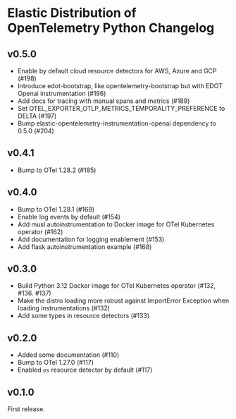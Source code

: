 # Elastic Distribution of OpenTelemetry Python Changelog

## v0.5.0

- Enable by default cloud resource detectors for AWS, Azure and GCP (#198)
- Introduce edot-bootstrap, like opentelemetry-bootstrap but with EDOT Openai instrumentation (#196)
- Add docs for tracing with manual spans and metrics (#189)
- Set OTEL_EXPORTER_OTLP_METRICS_TEMPORALITY_PREFERENCE to DELTA (#197)
- Bump elastic-opentelemetry-instrumentation-openai dependency to 0.5.0 (#204)

## v0.4.1

- Bump to OTel 1.28.2 (#185)

## v0.4.0

- Bump to OTel 1.28.1 (#169)
- Enable log events by default (#154)
- Add musl autoinstrumentation to Docker image for OTel Kubernetes operator (#162)
- Add documentation for logging enablement (#153)
- Add flask autoinstrumentation example (#168)

## v0.3.0

- Build Python 3.12 Docker image for OTel Kubernetes operator (#132, #136. #137)
- Make the distro loading more robust against ImportError
  Exception when loading instrumentations (#132)
- Add some types in resource detectors (#133)

## v0.2.0

- Added some documentation (#110)
- Bump to OTel 1.27.0 (#117)
- Enabled `os` resource detector by default (#117)

## v0.1.0

First release.
